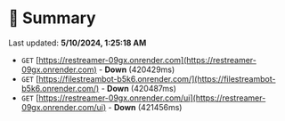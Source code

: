 # 📖 Summary
Last updated: **5/10/2024, 1:25:18 AM**

- `GET` [https://restreamer-09gx.onrender.com](https://restreamer-09gx.onrender.com) - **Down** (420429ms)
- `GET` [https://filestreambot-b5k6.onrender.com/](https://filestreambot-b5k6.onrender.com/) - **Down** (420487ms)
- `GET` [https://restreamer-09gx.onrender.com/ui](https://restreamer-09gx.onrender.com/ui) - **Down** (421456ms)
